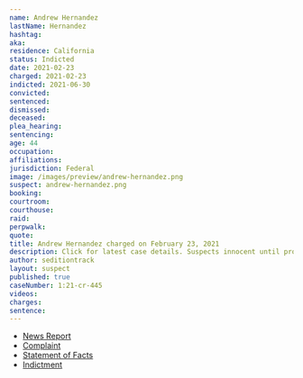 ```yaml
---
name: Andrew Hernandez
lastName: Hernandez
hashtag:
aka:
residence: California
status: Indicted
date: 2021-02-23
charged: 2021-02-23
indicted: 2021-06-30
convicted:
sentenced:
dismissed:
deceased:
plea_hearing:
sentencing:
age: 44
occupation:
affiliations:
jurisdiction: Federal
image: /images/preview/andrew-hernandez.png
suspect: andrew-hernandez.png
booking:
courtroom:
courthouse:
raid:
perpwalk:
quote:
title: Andrew Hernandez charged on February 23, 2021
description: Click for latest case details. Suspects innocent until proven guilty.
author: seditiontrack
layout: suspect
published: true
caseNumber: 1:21-cr-445
videos:
charges:
sentence:
---
```

- [News Report](https://www.sfgate.com/politics/article/California-man-wore-shirt-job-logo-manager-FBI-15982541.php)
- [Complaint](https://www.justice.gov/usao-dc/case-multi-defendant/file/1378681/download)
- [Statement of Facts](https://www.justice.gov/usao-dc/case-multi-defendant/file/1378676/download)
- [Indictment](https://www.justice.gov/usao-dc/case-multi-defendant/file/1410316/download)
